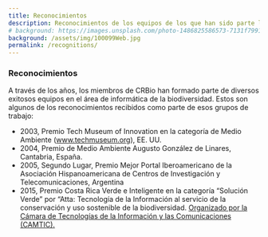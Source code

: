 ```yaml
---
title: Reconocimientos
description: Reconocimientos de los equipos de los que han sido parte los miembros de CRBio
# background: https://images.unsplash.com/photo-1486825586573-7131f7991bdd?auto=format&w=2000
background: /assets/img/100099Web.jpg
permalink: /recognitions/
---
```


### Reconocimientos
A través de los años, los miembros de CRBio han formado parte de diversos exitosos equipos en el área de informática de la biodiversidad.  Estos son algunos de los reconocimientos recibidos como parte de esos grupos de trabajo:

- 2003, Premio Tech Museum of Innovation en la categoría de Medio Ambiente (www.techmuseum.org), EE. UU.
- 2004, Premio de Medio Ambiente Augusto González de Linares, Cantabria, España.
- 2005, Segundo Lugar, Premio Mejor Portal Iberoamericano de la Asociación Hispanoamericana de Centros de Investigación y Telecomunicaciones, Argentina
- 2015, Premio Costa Rica Verde e Inteligente en la categoría “Solución Verde” por “Atta: Tecnología de la Información al servicio de la conservación y uso sostenible de la biodiversidad. [Organizado por la Cámara de Tecnologías de la Información y las Comunicaciones (CAMTIC).](https://www.camtic.org/uncategorized/camtic-premio-a-lo-mejor-del-sector-de-tecnologias-digitales-del-pais/)
